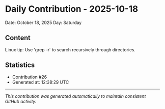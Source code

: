 # Daily Contribution - 2025-10-18

Date: October 18, 2025
Day: Saturday

## Content

Linux tip: Use 'grep -r' to search recursively through directories.

## Statistics

- Contribution #26
- Generated at: 12:38:29 UTC

---
*This contribution was generated automatically to maintain consistent GitHub activity.*
